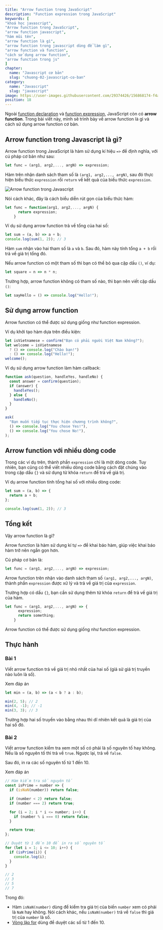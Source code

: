 ```yaml
---
title: "Arrow function trong JavaScript"
description: "Function expression trong JavaScript"
keywords: [
"khoá học javascript",
"Arrow function trong JavaScript",
"arrow function javascript",
"hàm mũi tên",
"arrow function là gì",
"arrow function trong javascript dùng để làm gì",
"arrow function và function",
"cách sử dụng arrow function",
"arrow function trong js"
]
chapter:
  name: "Javascript cơ bản"
  slug: "chuong-02-javascript-co-ban"
category:
  name: "Javascript"
  slug: "javascript"
image: https://user-images.githubusercontent.com/29374426/156868174-f4ad2395-1e35-4569-b63a-fe93aa30466c.png
position: 18
---
```


Ngoài [function declaration](/bai-viet/khoa-hoc-javascript/ham-trong-javascript) và [function expression](/bai-viet/khoa-hoc-javascript/function-expression-trong-javascript/), JavaScript còn có **arrow function**. Trong bài viết này, mình sẽ trình bày về arrow function là gì và cách sử dụng arrow function cơ bản.

## Arrow function trong Javascript là gì?

Arrow function trong JavaScript là hàm sử dụng kí hiệu `=>` để định nghĩa, với cú pháp cơ bản như sau:

```js
let func = (arg1, arg2,..., argN) => expression;
```

Hàm trên nhận danh sách tham số là `(arg1, arg2,..., argN)`, sau đó thực hiện biểu thức `expression` rồi `return` về kết quả của biểu thức `expression`.

![Arrow function trong Javascript](https://user-images.githubusercontent.com/29374426/156868174-f4ad2395-1e35-4569-b63a-fe93aa30466c.png)

Nói cách khác, đây là cách biểu diễn rút gọn của biểu thức hàm:

```js
let func = function(arg1, arg2,..., argN) {
      return expression;
    }
```

Ví dụ sử dụng arrow function trả về tổng của hai số:

```js
let sum = (a, b) => a + b;
console.log(sum(1, 2)); // 3
```

Hàm `sum` nhận vào hai tham số là `a` và `b`. Sau đó, hàm này tính tổng `a + b` rồi trả về giá trị tổng đó.

Nếu arrow function có một tham số thì bạn có thể bỏ qua cặp dấu `()`, ví dụ:

```js
let square = n => n * n;
```

Trường hợp, arrow function không có tham số nào, thì bạn nên viết cặp dấu `()`:

```js
let sayHello = () => console.log("Hello!");
```

## Sử dụng arrow function

Arrow function có thể được sử dụng giống như function expression.

Ví dụ khởi tạo hàm dựa trên điều kiện:

```js
let isVietnamese = confirm("Bạn có phải người Việt Nam không?");
let welcome = isVietnamese
  ? () => console.log("Chào bạn!")
  : () => console.log("Hello!");
welcome();
```

Ví dụ sử dụng arrow function làm hàm callback:

```js
function ask(question, handleYes, handleNo) {
  const answer = confirm(question);
  if (answer) {
    handleYes();
  } else {
    handleNo();
  }
}

ask(
  "Bạn muốn tiếp tục thực hiện chương trình không?",
  () => console.log("You chose Yes!"),
  () => console.log("You chose No!"),
);
```

## Arrow function với nhiều dòng code

Trong các ví dụ trên, thành phần `expression` chỉ là một dòng code. Tuy nhiên, bạn cũng có thể viết nhiều dòng code bằng cách đặt chúng vào trong cặp dấu `{}` và sử dụng từ khóa `return` để trả về giá trị.

Ví dụ arrow function tính tổng hai số với nhiều dòng code:

```js
let sum = (a, b) => {
  return a + b;
};

console.log(sum(1, 2)); // 3
```

## Tổng kết

Vậy arrow function là gì?

Arrow function là hàm sử dụng kí tự `=>` để khai báo hàm, giúp việc khai báo hàm trở nên ngắn gọn hơn.

Cú pháp cơ bản là:

```js
let func = (arg1, arg2,..., argN) => expression;
```

Arrow function trên nhận vào danh sách tham số `(arg1, arg2,..., argN)`, thành phần `expression` được xử lý và trả về giá trị của `expression`.

Trường hợp có dấu `{}`, bạn cần sử dụng thêm từ khóa `return` để trả về giá trị của hàm.

```js
let func = (arg1, arg2,..., argN) => {
      expression;
      return something;
    }
```

Arrow function có thể được sử dụng giống như function expression.

## Thực hành

### Bài 1

Viết arrow function trả về giá trị nhỏ nhất của hai số (giả sử giá trị truyền nào luôn là số).

Xem đáp án

```js
let min = (a, b) => (a < b ? a : b);

min(2, 5); // 2
min(4, -1); // -1
min(3, 3); // 3
```

Trường hợp hai số truyền vào bằng nhau thì dĩ nhiên kết quả là giá trị của hai số đó.

### Bài 2

Viết arrow function kiểm tra xem một số có phải là số nguyên tố hay không. Nếu là số nguyên tố thì trả về `true`. Ngược lại, trả về `false`.

Sau đó, in ra các số nguyên tố từ 1 đến 10.

Xem đáp án

```js
// Hàm kiểm tra số nguyên tố
const isPrime = number => {
  if (isNaN(number)) return false;

  if (number < 2) return false;
  if (number === 2) return true;

  for (i = 2; i * i <= number; i++) {
    if (number % i === 0) return false;
  }

  return true;
};

// Duyệt từ 1 đến 10 để in ra số nguyên tố
for (let i = 1; i <= 10; i++) {
  if (isPrime(i)) {
    console.log(i);
  }
}

// 2
// 3
// 5
// 7
```

Trong đó:

- Hàm `isNaN(number)` dùng để kiểm tra giá trị của biến `number` xem có phải là `NaN` hay không. Nói cách khác, nếu `isNaN(number)` trả về `false` thì giá trị của `number` là số.
- [Vòng lặp for](/bai-viet/khoa-hoc-javascript/cau-truc-lap-trong-javascript/) dùng để duyệt các số từ 1 đến 10.
